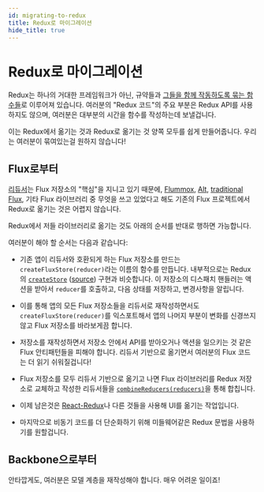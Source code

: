 ```yaml
---
id: migrating-to-redux
title: Redux로 마이그레이션
hide_title: true
---
```


# Redux로 마이그레이션

Redux는 하나의 거대한 프레임워크가 아닌, 규약들과 [그들을 함께 작동하도록 묶는 함수들](../api/README.md)로 이루어져 있습니다. 여러분의 "Redux 코드"의 주요 부분은 Redux API를 사용하지도 않으며, 여러분은 대부분의 시간을 함수를 작성하는데 보낼겁니다.

이는 Redux에서 옮기는 것과 Redux로 옮기는 것 양쪽 모두를 쉽게 만들어줍니다.
우리는 여러분이 묶여있는걸 원하지 않습니다!

## Flux로부터

[리듀서](../understanding/thinking-in-redux/Glossary.md#리듀서)는 Flux 저장소의 "핵심"을 지니고 있기 때문에, [Flummox](http://github.com/acdlite/flummox), [Alt](http://github.com/goatslacker/alt), [traditional Flux](https://github.com/facebook/flux), 기타 Flux 라이브러리 중 무엇을 쓰고 있었다고 해도 기존의 Flux 프로젝트에서 Redux로 옮기는 것은 어렵지 않습니다.

Redux에서 저들 라이브러리로 옮기는 것도 아래의 순서를 반대로 행하면 가능합니다.

여러분이 해야 할 순서는 다음과 같습니다:

- 기존 앱이 리듀서와 호환되게 하는 Flux 저장소를 만드는 `createFluxStore(reducer)`라는 이름의 함수를 만듭니다. 내부적으로는 Redux의 [`createStore`](../api/createStore.md) ([source](https://github.com/reduxjs/redux/blob/v4.0.5/src/createStore.js)) 구현과 비슷합니다. 이 저장소의 디스패치 핸들러는 액션을 받아서 `reducer`를 호출하고, 다음 상태를 저장하고, 변경사항을 알립니다.

- 이를 통해 앱의 모든 Flux 저장소들을 리듀서로 재작성하면서도 `createFluxStore(reducer)`를 익스포트해서 앱의 나머지 부분이 변화를 신경쓰지 않고 Flux 저장소를 바라보게끔 합니다.

- 저장소를 재작성하면서 저장소 안에서 API를 받아오거나 액션을 일으키는 것 같은 Flux 안티패턴들을 피해야 합니다. 리듀서 기반으로 옮기면서 여러분의 Flux 코드는 더 읽기 쉬워질겁니다!

- Flux 저장소를 모두 리듀서 기반으로 옮기고 나면 Flux 라이브러리를 Redux 저장소로 교체하고 작성한 리듀서들을 [`combineReducers(reducers)`](../api/combineReducers.md)을 통해 합칩니다.

- 이제 남은것은 [React-Redux](../tutorials/fundamentals/part-5-ui-and-react.md)나 다른 것들을 사용해 UI를 옮기는 작업입니다.

- 마지막으로 비동기 코드를 더 단순화하기 위해 미들웨어같은 Redux 문법을 사용하기를 원할겁니다.

## Backbone으로부터

안타깝게도, 여러분은 모델 계층을 재작성해야 합니다.
매우 어려운 일이죠!
